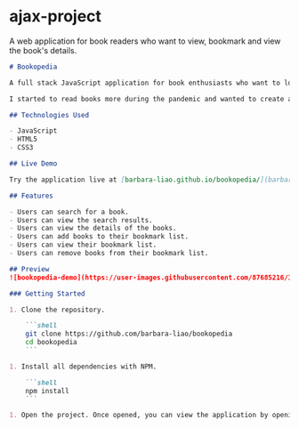 # ajax-project

A web application for book readers who want to view, bookmark and view the book's details.

```md
# Bookopedia

A full stack JavaScript application for book enthusiasts who want to look up books.

I started to read books more during the pandemic and wanted to create an app where people could easily find books they're interested, read a brief detail and to bookmark it to save for later. 

## Technologies Used

- JavaScript
- HTML5
- CSS3

## Live Demo

Try the application live at [barbara-liao.github.io/bookopedia/](barbara-liao.github.io/bookopedia/)

## Features

- Users can search for a book.
- Users can view the search results.
- Users can view the details of the books.
- Users can add books to their bookmark list.
- Users can view their bookmark list.
- Users can remove books from their bookmark list.

## Preview
![bookopedia-demo](https://user-images.githubusercontent.com/87685216/142690542-81b9683c-f013-40ea-ba44-2ec7e41fb877.gif)

### Getting Started

1. Clone the repository.

    ```shell
    git clone https://github.com/barbara-liao/bookopedia
    cd bookopedia
    ```

1. Install all dependencies with NPM.

    ```shell
    npm install
    ```

1. Open the project. Once opened, you can view the application by opening the index.html file in your browser.

```
